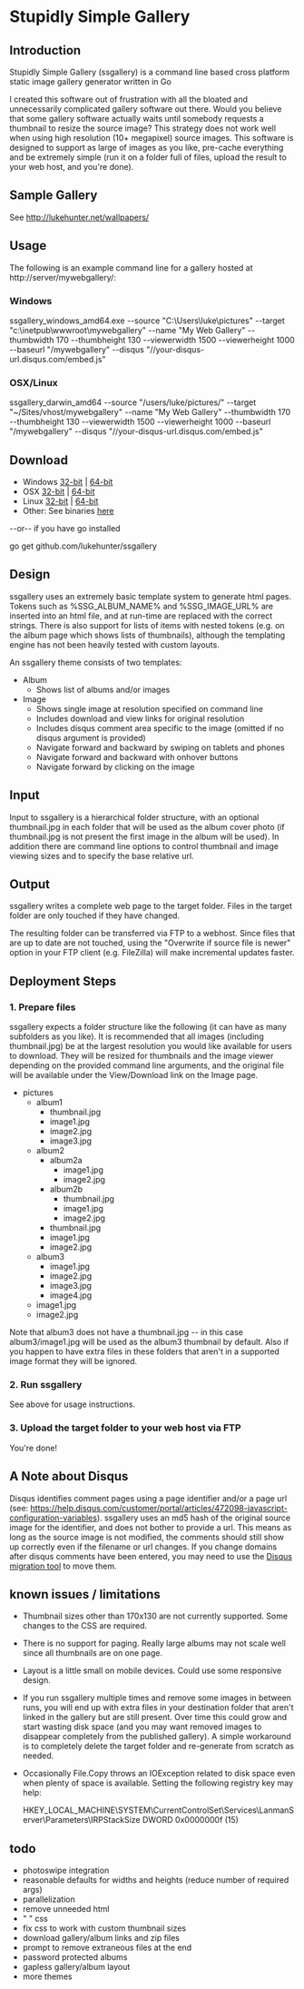 # Stupidly Simple Gallery
## Introduction
Stupidly Simple Gallery (ssgallery) is a command line based cross platform static image gallery generator written in Go

I created this software out of frustration with all the bloated and unnecessarily complicated gallery software out there. Would you believe that some gallery software actually waits until somebody requests a thumbnail to resize the source image? This strategy does not work well when using high resolution (10+ megapixel) source images. This software is designed to support as large of images as you like, pre-cache everything and be extremely simple (run it on a folder full of files, upload the result to your web host, and you're done).

## Sample Gallery
See http://lukehunter.net/wallpapers/

## Usage
The following is an example command line for a gallery hosted at http://server/mywebgallery/:

### Windows

ssgallery_windows_amd64.exe --source "C:\Users\luke\pictures\" --target "c:\inetpub\wwwroot\mywebgallery" --name "My Web Gallery" --thumbwidth 170 --thumbheight 130 --viewerwidth 1500 --viewerheight 1000 --baseurl "/mywebgallery" --disqus "//your-disqus-url.disqus.com/embed.js"

### OSX/Linux

ssgallery_darwin_amd64 --source "/users/luke/pictures/" --target "~/Sites/vhost/mywebgallery" --name "My Web Gallery" --thumbwidth 170 --thumbheight 130 --viewerwidth 1500 --viewerheight 1000 --baseurl "/mywebgallery" --disqus "//your-disqus-url.disqus.com/embed.js"

## Download

- Windows [32-bit](http://lukehunter.net/ssgallery_release/ssgallery_windows_386.exe) | [64-bit](http://lukehunter.net/ssgallery_release/ssgallery_windows_amd64.exe)
- OSX [32-bit](http://lukehunter.net/ssgallery_release/ssgallery_darwin_386) | [64-bit](http://lukehunter.net/ssgallery_release/ssgallery_darwin_amd64)
- Linux [32-bit](http://lukehunter.net/ssgallery_release/ssgallery_linux_386) | [64-bit](http://lukehunter.net/ssgallery_release/ssgallery_linux_amd64)
- Other: See binaries [here](http://lukehunter.net/ssgallery_release)

--or-- if you have go installed

go get github.com/lukehunter/ssgallery

## Design

ssgallery uses an extremely basic template system to generate html pages. Tokens such as %SSG_ALBUM_NAME% and %SSG_IMAGE_URL% are inserted into an html file, and at run-time are replaced with the correct strings. There is also support for lists of items with nested tokens (e.g. on the album page which shows lists of thumbnails), although the templating engine has not been heavily tested with custom layouts.

An ssgallery theme consists of two templates:

- Album
  - Shows list of albums and/or images
- Image
  - Shows single image at resolution specified on command line
  - Includes download and view links for original resolution
  - Includes disqus comment area specific to the image (omitted if no disqus argument is provided)
  - Navigate forward and backward by swiping on tablets and phones
  - Navigate forward and backward with onhover buttons
  - Navigate forward by clicking on the image
  
## Input
Input to ssgallery is a hierarchical folder structure, with an optional thumbnail.jpg in each folder that will be used as the album cover photo (if thumbnail.jpg is not present the first image in the album will be used). In addition there are command line options to control thumbnail and image viewing sizes and to specify the base relative url.

## Output
ssgallery writes a complete web page to the target folder. Files in the target folder are only touched if they have changed.

The resulting folder can be transferred via FTP to a webhost. Since files that are up to date are not touched, using the "Overwrite if source file is newer" option in your FTP client (e.g. FileZilla) will make incremental updates faster.

## Deployment Steps
### 1. Prepare files
ssgallery expects a folder structure like the following (it can have as many subfolders as you like). It is recommended that all images (including thumbnail.jpg) be at the largest resolution you would like available for users to download. They will be resized for thumbnails and the image viewer depending on the provided command line arguments, and the original file will be available under the View/Download link on the Image page.

- pictures
  - album1
    - thumbnail.jpg
    - image1.jpg
    - image2.jpg
    - image3.jpg
  - album2
    - album2a
      - image1.jpg
      - image2.jpg
    - album2b
      - thumbnail.jpg
      - image1.jpg
      - image2.jpg
    - thumbnail.jpg 
    - image1.jpg
    - image2.jpg
  - album3
    - image1.jpg
    - image2.jpg
    - image3.jpg
    - image4.jpg
  - image1.jpg
  - image2.jpg
      
Note that album3 does not have a thumbnail.jpg -- in this case album3/image1.jpg will be used as the album3 thumbnail by default. Also if you happen to have extra files in these folders that aren't in a supported image format they will be ignored.
      
### 2. Run ssgallery

See above for usage instructions.

### 3. Upload the target folder to your web host via FTP

You're done!

## A Note about Disqus
Disqus identifies comment pages using a page identifier and/or a page url (see: https://help.disqus.com/customer/portal/articles/472098-javascript-configuration-variables). ssgallery uses an md5 hash of the original source image for the identifier, and does not bother to provide a url. This means as long as the source image is not modified, the comments should still show up correctly even if the filename or url changes. If you change domains after disqus comments have been entered, you may need to use the [Disqus migration tool](https://help.disqus.com/customer/portal/articles/286778-migration-tools) to move them.

## known issues / limitations
- Thumbnail sizes other than 170x130 are not currently supported. Some changes to the CSS are required.
- There is no support for paging. Really large albums may not scale well since all thumbnails are on one page. 
- Layout is a little small on mobile devices. Could use some responsive design.
- If you run ssgallery multiple times and remove some images in between runs, you will end up with extra files in your destination folder that aren't linked in the gallery but are still present. Over time this could grow and start wasting disk space (and you may want removed images to disappear completely from the published gallery). A simple workaround is to completely delete the target folder and re-generate from scratch as needed.
- Occasionally File.Copy throws an IOException related to disk space even when plenty of space is available. Setting the following registry key may help:

   HKEY_LOCAL_MACHINE\SYSTEM\CurrentControlSet\Services\LanmanServer\Parameters\IRPStackSize DWORD 0x0000000f (15) 

## todo
- photoswipe integration
- reasonable defaults for widths and heights (reduce number of required args)
- parallelization
- remove unneeded html
-   "       "    css
- fix css to work with custom thumbnail sizes
- download gallery/album links and zip files
- prompt to remove extraneous files at the end
- password protected albums
- gapless gallery/album layout
- more themes
